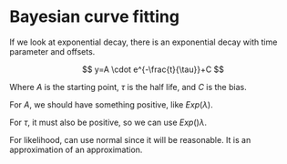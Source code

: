 # Bayesian curve fitting

If we look at exponential decay,
there is an exponential decay with time parameter and offsets.

$$
y=A \cdot e^{-\frac{t}{\tau}}+C
$$

Where $A$ is the starting point,
$\tau$ is the half life,
and $C$ is the bias.

For $A$,
we should have something positive,
like $Exp(\lambda)$.

For $\tau$,
it must also be positive,
so we can use $Exp()\lambda$.

For likelihood,
can use normal since it will be reasonable.
It is an approximation of an approximation.
